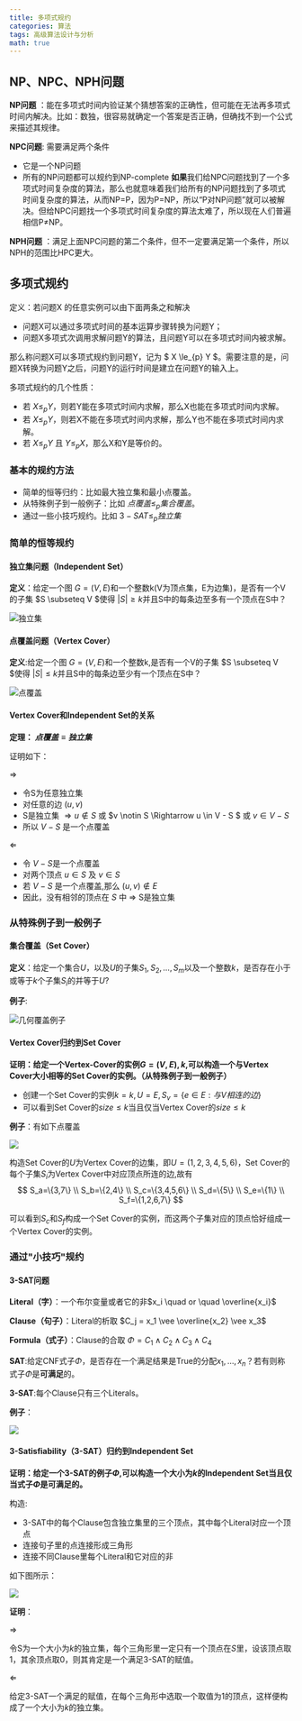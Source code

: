 ```yaml
---
title: 多项式规约
categories: 算法
tags: 高级算法设计与分析
math: true
---
```



## NP、NPC、NPH问题
**NP问题** ：能在多项式时间内验证某个猜想答案的正确性，但可能在无法再多项式时间内解决。比如：数独，很容易就确定一个答案是否正确，但确找不到一个公式来描述其规律。

**NPC问题**: 需要满足两个条件
    
- 它是一个NP问题
- 所有的NP问题都可以规约到NP-complete
**如果**我们给NPC问题找到了一个多项式时间复杂度的算法，那么也就意味着我们给所有的NP问题找到了多项式时间复杂度的算法，从而NP=P，因为P=NP，所以“P对NP问题”就可以被解决。但给NPC问题找一个多项式时间复杂度的算法太难了，所以现在人们普遍相信P≠NP。


**NPH问题** ：满足上面NPC问题的第二个条件，但不一定要满足第一个条件，所以NPH的范围比HPC更大。

## 多项式规约
定义：若问题X 的任意实例可以由下面两条之和解决

- 问题X可以通过多项式时间的基本运算步骤转换为问题Y；
- 问题X多项式次调用求解问题Y的算法，且问题Y可以在多项式时间内被求解。

那么称问题X可以多项式规约到问题Y，记为 $ X \le_{p} Y $。需要注意的是，问题X转换为问题Y之后，问题Y的运行时间是建立在问题Y的输入上。

多项式规约的几个性质：

- 若 $X \le_{p} Y$，则若Y能在多项式时间内求解，那么X也能在多项式时间内求解。
- 若 $X \le_{p} Y$，则若X不能在多项式时间内求解，那么Y也不能在多项式时间内求解。
- 若 $X \le_{p} Y$ 且 $Y \le_{p} X$，那么X和Y是等价的。



### 基本的规约方法
    
- 简单的恒等归约：比如最大独立集和最小点覆盖。
- 从特殊例子到一般例子：比如 $点覆盖 \le_{p} 集合覆盖$。  
- 通过一些小技巧规约。比如 $3-SAT \le_{p} 独立集$


### 简单的恒等规约
#### 独立集问题（Independent Set）
**定义**：给定一个图 $G=(V,E)$和一个整数k(V为顶点集，E为边集)，是否有一个V的子集 $S \subseteq V $使得 $|S| \ge k$并且S中的每条边至多有一个顶点在S中？

![独立集](/img/多项式规约/独立集.png)


#### 点覆盖问题（Vertex Cover）
**定义**:给定一个图 $G=(V,E)$和一个整数k,是否有一个V的子集 $S \subseteq V $使得 $|S| \le k$并且S中的每条边至少有一个顶点在S中？


![点覆盖](/img/多项式规约/点覆盖.png)

#### Vertex Cover和Independent Set的关系
**定理： $点覆盖 \equiv 独立集$**

证明如下：

$\Rightarrow$

- 令S为任意独立集
- 对任意的边 $(u,v)$
- S是独立集 $\Rightarrow u \notin S$ 或 $v \notin S \Rightarrow u \in V - S $ 或 $v \in V-S$
- 所以 $V-S$ 是一个点覆盖

$\Leftarrow$

- 令 $V-S$是一个点覆盖
- 对两个顶点 $u \in S$ 及 $v \in S$
- 若 $V-S$ 是一个点覆盖,那么 $(u, v) \notin E$
- 因此，没有相邻的顶点在 $S$ 中 $\Rightarrow$ S是独立集 

### 从特殊例子到一般例子
#### 集合覆盖（Set Cover）
**定义**：给定一个集合$U$，以及$U$的子集$S_1,S_2,\dots,S_m$以及一个整数$k$，是否存在小于或等于$k$个子集$S_i$的并等于$U$?

**例子**:

![几何覆盖例子](/img/多项式规约/集合覆盖例子.png)


#### Vertex Cover归约到Set Cover
**证明：给定一个Vertex-Cover的实例$G=(V,E),k$,可以构造一个与Vertex Cover大小相等的Set Cover的实例。（从特殊例子到一般例子）**

- 创建一个Set Cover的实例$k = k,U=E,S_v=\{e \in E: 与V相连的边\}$
- 可以看到Set Cover的$size \le k$当且仅当Vertex Cover的$size \le k$

**例子**：有如下点覆盖

![](../img/多项式规约/VertexCover归约到SetCover例子.png)

构造Set Cover的$U$为Vertex Cover的边集，即$U=(1,2,3,4,5,6)$，Set Cover的每个子集$S_i$为Vertex Cover中对应顶点所连的边,故有
$$
    S_a=\{3,7\} \\
    S_b=\{2,4\} \\
    S_c=\{3,4,5,6\} \\
    S_d=\{5\}  \\ 
    S_e=\{1\} \\
    S_f=\{1,2,6,7\} 
    $$

可以看到$S_c$和$S_f$构成一个Set Cover的实例，而这两个子集对应的顶点恰好组成一个Vertex Cover的实例。

### 通过"小技巧"规约

#### 3-SAT问题
**Literal（字）**：一个布尔变量或者它的非$x_i \quad or \quad  \overline{x_i}$

**Clause（句子）**：Literal的析取 $C_j = x_1 \vee  \overline{x_2} \vee x_3$

**Formula（式子）**：Clause的合取 $\Phi=C_1 \wedge C_2 \wedge C_3 \wedge C_4$

**SAT**:给定CNF式子$\Phi$，是否存在一个满足结果是True的分配$x_1,\dots,x_n$？若有则称式子$\Phi$是**可满足**的。

**3-SAT**:每个Clause只有三个Literals。

**例子**：

![](/img/多项式规约/3-SAT例子.png)

#### 3-Satisfiability（3-SAT）归约到Independent Set
**证明：给定一个3-SAT的例子$\Phi$,可以构造一个大小为$k$的Independent Set当且仅当式子$\Phi$是可满足的。**

构造:
- 3-SAT中的每个Clause包含独立集里的三个顶点，其中每个Literal对应一个顶点
- 连接句子里的点连接形成三角形
- 连接不同Clause里每个Literal和它对应的非

如下图所示：

![](/img/多项式规约/3-SAT2IndependentSet.png)


**证明**：

$\Rightarrow$

令S为一个大小为$k$的独立集，每个三角形里一定只有一个顶点在$S$里，设该顶点取1，其余顶点取0，则其肯定是一个满足3-SAT的赋值。

$\Leftarrow$

给定3-SAT一个满足的赋值，在每个三角形中选取一个取值为1的顶点，这样便构成了一个大小为$k$的独立集。
